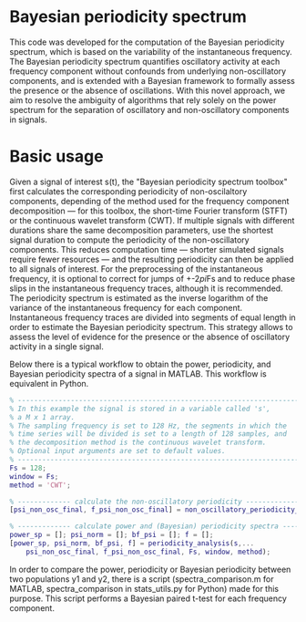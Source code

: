 # Bayesian periodicity spectrum

This code was developed for the computation of the Bayesian periodicity spectrum, which is based on the variability of the instantaneous frequency. The Bayesian periodicity spectrum quantifies oscillatory activity at each frequency component without confounds from underlying non-oscillatory components, and is extended with a Bayesian framework to formally assess the presence or the absence of oscillations. With this novel approach, we aim to resolve the ambiguity of algorithms that rely solely on the power spectrum for the separation of oscillatory and non-oscillatory components in signals.
# Basic usage
Given a signal of interest s(t), the "Bayesian periodicity spectrum toolbox" first calculates the corresponding periodicity of non-oscilaltory components, depending of the method used for the frequency component decomposition — for this toolbox, the short-time Fourier transform (STFT) or the continuous wavelet transform (CWT). If multiple signals with different durations share the same decomposition parameters, use the shortest signal duration to compute the periodicity of the non-oscillatory components. This reduces computation time — shorter simulated signals require fewer resources — and the resulting periodicity can then be applied to all signals of interest. For the preprocessing of the instantaneous frequency, it is optional to correct for jumps of +-2*pi*Fs and to reduce phase slips in the instantaneous frequency traces, although it is recommended. The periodicity spectrum is estimated as the inverse logarithm of the variance of the instantaneous frequency for each component. Instantaneous frequency traces are divided into segments of equal length in order to estimate the Bayesian periodicity spectrum. This strategy allows to assess the level of evidence for the presence or the absence of oscillatory activity in a single signal.

Below there is a typical workflow to obtain the power, periodicity, and Bayesian periodicity spectra of a signal in MATLAB. This workflow is equivalent in Python.

```matlab
% ---------------------------------------------------------------------
% In this example the signal is stored in a variable called 's', 
% a M x 1 array.
% The sampling frequency is set to 128 Hz, the segments in which the
% time series will be divided is set to a length of 128 samples, and
% the decomposition method is the continuous wavelet transform.
% Optional input arguments are set to default values.
% ---------------------------------------------------------------------
Fs = 128;
window = Fs;
method = 'CWT';

% ------------- calculate the non-oscillatory periodicity -------------
[psi_non_osc_final, f_psi_non_osc_final] = non_oscillatory_periodicity_spectrum(length(s), Fs, window, method);

% ------------- calculate power and (Bayesian) periodicity spectra ----
power_sp = []; psi_norm = []; bf_psi = []; f = [];
[power_sp, psi_norm, bf_psi, f] = periodicity_analysis(s,...
    psi_non_osc_final, f_psi_non_osc_final, Fs, window, method);
```

In order to compare the power, periodicity or Bayesian periodicity between two populations y1 and y2, there is a script (spectra_comparison.m for MATLAB, spectra_comparison in stats_utils.py for Python) made for this purpose. This script performs a Bayesian paired t-test for each frequency component.
